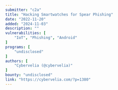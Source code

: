 ```yaml
---
submitter: "c2a"
title: "Hacking Smartwatches for Spear Phishing"
date: "2022-11-20"
added: "2024-11-03"
description: ""
vulnerabilities: [
    "IoT", "Phishing", "Android"
]
programs: [
    "undisclosed"
]
authors: [
    "Cybervelia (@cybervelia)"
]
bounty: "undisclosed"
link: "https://cybervelia.com/?p=1380"
---
```




